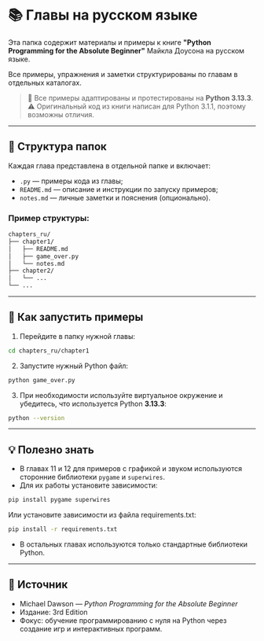 # 📚 Главы на русском языке

Эта папка содержит материалы и примеры к книге **"Python Programming for the Absolute Beginner"** Майкла Доусона на русском языке.

Все примеры, упражнения и заметки структурированы по главам в отдельных каталогах.

> 📝 Все примеры адаптированы и протестированы на **Python 3.13.3**.  
> ⚠ Оригинальный код из книги написан для Python 3.1.1, поэтому возможны отличия.

---

## 📂 Структура папок

Каждая глава представлена в отдельной папке и включает:

- `.py` — примеры кода из главы;
- `README.md` — описание и инструкции по запуску примеров;
- `notes.md` — личные заметки и пояснения (опционально).

### Пример структуры:
```markdown
chapters_ru/
├── chapter1/
│   ├── README.md
│   ├── game_over.py
│   └── notes.md
├── chapter2/
│   └── ...
└── ...
```

---

## 🚀 Как запустить примеры

1. Перейдите в папку нужной главы:

```bash
cd chapters_ru/chapter1
```

2. Запустите нужный Python файл:

```bash
python game_over.py
```

3. При необходимости используйте виртуальное окружение и убедитесь, что используется Python **3.13.3**:

```bash
python --version
```

---

## 💡 Полезно знать

* В главах 11 и 12 для примеров с графикой и звуком используются сторонние библиотеки `pygame` и `superwires`.
* Для их работы установите зависимости:

```bash
pip install pygame superwires
```

Или установите зависимости из файла requirements.txt:

```bash
pip install -r requirements.txt
```

* В остальных главах используются только стандартные библиотеки Python.

---

## 📘 Источник

* Michael Dawson — *Python Programming for the Absolute Beginner*
* Издание: 3rd Edition
* Фокус: обучение программированию с нуля на Python через создание игр и интерактивных программ.
